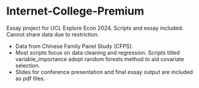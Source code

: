 # Internet-College-Premium
Essay project for UCL Explore Econ 2024. Scripts and essay included. Cannot share data due to restriction. <br/>

- Data from Chinese Family Panel Study (CFPS).
- Most scripts focus on data cleaning and regression. Scripts titled variable_importance adopt random forests method to aid covariate selection.
- Slides for conference presentation and final essay output are included as pdf files.

